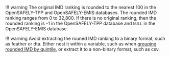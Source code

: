 !!! warning
    The original IMD ranking is rounded to the nearest 100 in the OpenSAFELY-TPP and OpenSAFELY-EMIS databases.
    The rounded IMD ranking ranges from 0 to 32,800.
    If there is no original ranking, then the rounded ranking is -1 in the OpenSAFELY-TPP database and `NULL` in the OpenSAFELY-EMIS database.

!!! warning
    Avoid extracting the rouned IMD ranking to a binary format, such as feather or dta.
    Either nest it within a variable,
    such as when [grouping rounded IMD by quintile](https://docs.opensafely.org/study-def-tricks/#grouping-imd-by-quintile),
    or extract it to a non-binary format, such as csv.
